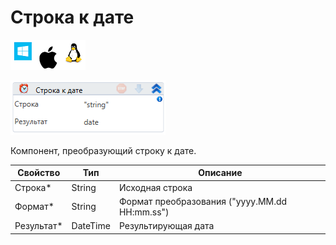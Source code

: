 # Строка к дате

![](../../../../resources/activities/basic/data/datetime/image-100-1-1-1-1-1-1-1-2-122.png)

![](../../../../resources/activities/basic/data/datetime/image-396.png)

Компонент, преобразующий строку к дате.

| Свойство    | Тип      | Описание                                      |
| ----------- | -------- | --------------------------------------------- |
| Строка\*    | String   | Исходная строка                               |
| Формат\*    | String   | Формат преобразования ("yyyy.MM.dd HH:mm.ss") |
| Результат\* | DateTime | Результирующая дата                           |
